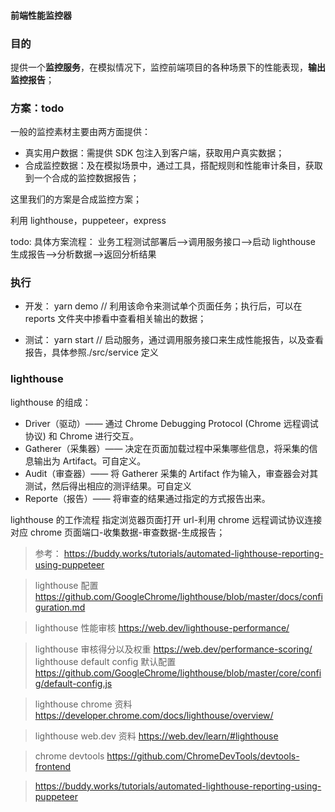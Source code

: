 #### 前端性能监控器

### 目的

提供一个**监控服务**，在模拟情况下，监控前端项目的各种场景下的性能表现，**输出监控报告**；

### 方案：todo

一般的监控素材主要由两方面提供：

- 真实用户数据：需提供 SDK 包注入到客户端，获取用户真实数据；
- 合成监控数据：及在模拟场景中，通过工具，搭配规则和性能审计条目，获取到一个合成的监控数据报告；

这里我们的方案是合成监控方案；

利用 lighthouse，puppeteer，express

todo:
具体方案流程：
业务工程测试部署后-->调用服务接口-->启动 lighthouse 生成报告-->分析数据-->返回分析结果

### 执行

- 开发：
  yarn demo // 利用该命令来测试单个页面任务；执行后，可以在 reports 文件夹中掺看中查看相关输出的数据；

- 测试：
  yarn start // 启动服务，通过调用服务接口来生成性能报告，以及查看报告，具体参照./src/service 定义

### lighthouse

lighthouse 的组成：

- Driver（驱动）—— 通过 Chrome Debugging Protocol (Chrome 远程调试协议) 和 Chrome 进行交互。
- Gatherer（采集器）—— 决定在页面加载过程中采集哪些信息，将采集的信息输出为 Artifact。可自定义。
- Audit（审查器）—— 将 Gatherer 采集的 Artifact 作为输入，审查器会对其测试，然后得出相应的测评结果。可自定义
- Reporte（报告）—— 将审查的结果通过指定的方式报告出来。

lighthouse 的工作流程
指定浏览器页面打开 url-利用 chrome 远程调试协议连接对应 chrome 页面端口-收集数据-审查数据-生成报告；

> 参考：
> <https://buddy.works/tutorials/automated-lighthouse-reporting-using-puppeteer>

> lighthouse 配置<https://github.com/GoogleChrome/lighthouse/blob/master/docs/configuration.md>

> lighthouse 性能审核 <https://web.dev/lighthouse-performance/>

> lighthouse 审核得分以及权重 <https://web.dev/performance-scoring/> lighthouse default config 默认配置<https://github.com/GoogleChrome/lighthouse/blob/master/core/config/default-config.js>

> lighthouse chrome 资料 <https://developer.chrome.com/docs/lighthouse/overview/>

> lighthouse web.dev 资料 <https://web.dev/learn/#lighthouse>

> chrome devtools <https://github.com/ChromeDevTools/devtools-frontend>

> <https://buddy.works/tutorials/automated-lighthouse-reporting-using-puppeteer>
